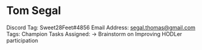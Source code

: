 # Tom Segal

Discord Tag: Sweet28Feet#4856
Email Address: segal.thomas@gmail.com
Tags: Champion
Tasks Assigned: → Brainstorm on Improving HODLer participation